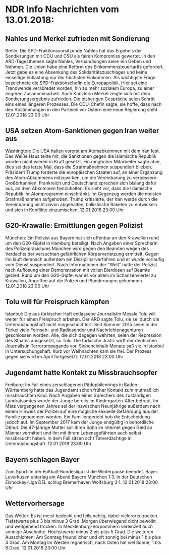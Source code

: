 # NDR Info Nachrichten vom 13.01.2018:


## Nahles und Merkel zufrieden mit Sondierung
Berlin: Die SPD-Fraktionsvorsitzende Nahles hat das Ergebnis der Sondierungen mit CDU und CSU als fairen Kompromiss gewertet. In den ARD-Tagesthemen sagte Nahles, Verhandlungen seien ein Geben und Nehmen. Die Union habe eine Reform des Einkommensteuertarifs gefordert. Jetzt gebe es eine Absenkung des Solidaritätszuschlages und keine einseitige Entlastung nur der höchsten Einkommen. Als wichtigste Frage bezeichnete die SPD-Fraktionschefin die Europapolitik. Hier sei eine Trendwende verabredet worden, hin zu mehr sozialem Europa, zu einer engeren Zusammenarbeit. Auch Kanzlerin Merkel zeigte sich mit dem Sondierungsergebnis zufrieden. Die bisherigen Gespräche seien Schritt eins eines längeren Prozesses. Die CDU-Chefin sagte, sie hoffe, dass nach den Abstimmungen in den Parteien vor Ostern eine neue Regierung steht. 12.01.2018 23:00 Uhr 

## USA setzen Atom-Sanktionen gegen Iran weiter aus
Washington:      Die USA halten vorerst am Atomabkommen mit dem Iran fest. Das Weiße Haus teilte mit, die Sanktionen gegen die islamische Republik würden nicht wieder in Kraft gesetzt. Ein ranghoher Mitarbeiter sagte aber, dies sei das letzte Mal, dass die Strafmaßnahmen suspendiert blieben. Präsident Trump forderte die europäischen Staaten auf, an einer Ergänzung des Atom-Abkommens mitzuwirken, um die Vereinbarung zu verbessern. Großbritannien, Frankreich und Deutschland sprechen sich bislang dafür aus, an dem Abkommen festzuhalten. Es sieht vor, dass die Islamische Republik ihr Atomprogramm einschränkt. Im Gegenzug werden die meisten Strafmaßnahmen aufgehoben. Trump kritisierte, der Iran werde durch die Vereinbarung nicht davon abgehalten, ballistische Raketen zu entwickeln und sich in Konflikte einzumischen. 12.01.2018 23:00 Uhr 

## G20-Krawalle: Ermittlungen gegen Polizist
München:	Ein Polizist aus Bayern hat sich offenbar an den Krawallen rund um den G20-Gipfel in Hamburg beteiligt. Nach Angaben einer Sprecherin des Polizeipräsidiums München wird gegen den Beamten wegen des Verdachts der versuchten gefährlichen Körperverletzung ermittelt. Gegen ihn läuft demnach außerdem ein Disziplinarverfahren und er wurde vorläufig vom Dienst suspendiert. Nach Informationen der "Welt" hatte der Polizist nach Auflösung einer Demonstration mit vollen Bierdosen auf Beamte gezielt. Rund um den G20-Gipfel war es vor allem im Schanzenviertel zu Krawallen, Angriffen auf die Polizei und Plünderungen gekommen. 12.01.2018 23:00 Uhr 

## Tolu will für Freispruch kämpfen
Istanbul:	Die aus türkischer Haft entlassene Journalistin Mesale Tolu will weiter für einen Freispruch arbeiten. Der ARD sagte Tolu, sie sei durch die Untersuchungshaft nicht eingeschüchtert. Seit Sommer 2015 seien in der Türkei viele Fernseh- und Radiosender und Nachrichtenagenturen geschlossen worden. Alle, die sich dagegen wehrten, seien der Repression des Staates ausgesetzt, so Tolu. Die türkische Justiz wirft der deutschen Journalistin Terrorpropaganda vor. Siebeneinhalb Monate saß sie in Istanbul in Untersuchungshaft. Kurz vor Weihnachten kam sie frei. Der Prozess gegen sie wird im April fortgesetzt. 12.01.2018 23:00 Uhr 

## Jugendamt hatte Kontakt zu Missbrauchsopfer
Freiburg: Im Fall eines zerschlagenen Pädophilenrings in Baden-Württemberg hatte das Jugendamt schon früher Kontakt zum mutmaßlich missbrauchten Kind. Nach Angaben eines Sprechers des zuständigen Landratsamtes wurde der Junge bereits im Kindergarten-Alter betreut. Im März vergangenen Jahres sei der inzwischen Neunjährige außerdem nach einem Hinweis der Polizei auf eine mögliche sexuelle Gefährdung aus der Familie genommen worden. Ein Familiengericht hob die Entscheidung jedoch auf. Im September 2017 kam der Junge endgültig in behördliche Obhut. Die 47-jährige Mutter soll ihren Sohn im Internet gegen Geld an Männer vermittelt und ihn mit ihrem Lebensgefährten auch selbst missbraucht haben. In dem Fall sitzen acht Tatverdächtige in Untersuchungshaft. 12.01.2018 23:00 Uhr 

## Bayern schlagen Bayer
Zum Sport: In der Fußball-Bundesliga ist die Winterpause beendet. Bayer Leverkusen unterlag am Abend Bayern München 1:3. In der Deutschen Eishockey-Liga DEL schlug Bremerhaven Wolfsburg 3:1. 12.01.2018 23:00 Uhr 

## Wettervorhersage
Das Wetter: Es ist meist bedeckt und teils neblig, dabei vielerorts trocken. Tiefstwerte plus 3 bis minus 3 Grad. Morgen überwiegend dicht bewölkt und weitgehend trocken. In Mecklenburg-Vorpommern vereinzelt auch sonnige Abschnitte. Höchstwerte minus 2 bis plus 5 Grad. Die weiteren Ausschichten: Am Sonntag freundlicher und oft sonnig bei minus 1 bis plus 4 Grad. Am Montag im Westen regnerisch, nach Osten hin viel Sonne, 1 bis 8 Grad. 12.01.2018 23:00 Uhr 
